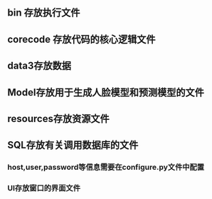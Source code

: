 ##  bin 存放执行文件
##  corecode 存放代码的核心逻辑文件
##  data3存放数据
## Model存放用于生成人脸模型和预测模型的文件
## resources存放资源文件
## SQL存放有关调用数据库的文件
### host,user,password等信息需要在configure.py文件中配置
### UI存放窗口的界面文件